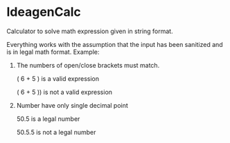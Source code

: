 # IdeagenCalc

Calculator to solve math expression given in string format.

Everything works with the assumption that the input has been sanitized and is in legal math format.
Example:
1. The numbers of open/close brackets must match.

    ( 6 + 5 ) is a valid expression
    
    ( 6 + 5 )) is not a valid expression
    
2. Number have only single decimal point

    50.5 is a legal number
    
    50.5.5 is not a legal number
